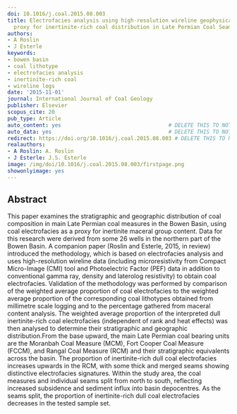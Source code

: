 ```yaml
---
doi: 10.1016/j.coal.2015.08.003
title: Electrofacies analysis using high-resolution wireline geophysical data as a
  proxy for inertinite-rich coal distribution in Late Permian Coal Seams, Bowen Basin
authors:
- A Roslin
- J Esterle
keywords:
- bowen basin
- coal lithotype
- electrofacies analysis
- inertinite-rich coal
- wireline logs
date: '2015-11-01'
journal: International Journal of Coal Geology
publisher: Elsevier
scopus_cite: 20
pub_type: Article
auto_content: yes                                  # DELETE THIS TO NOT AUTO GENERATE CONTENT
auto_data: yes                                     # DELETE THIS TO NOT AUTO GENERATE METADATA
redirect: https://doi.org/10.1016/j.coal.2015.08.003 # DELETE THIS TO NOT REDIRECT
realauthors:
- A Roslin: A. Roslin
- J Esterle: J.S. Esterle
image: /img/doi/10.1016/j.coal.2015.08.003/firstpage.png
showonlyimage: yes
---
```



## Abstract
This paper examines the stratigraphic and geographic distribution of coal composition in main Late Permian coal measures in the Bowen Basin, using coal electrofacies as a proxy for inertinite maceral group content. Data for this research were derived from some 26 wells in the northern part of the Bowen Basin. A companion paper (Roslin and Esterle, 2015, in review) introduced the methodology, which is based on electrofacies analysis and uses high-resolution wireline data (including microresistivity from Compact Micro-Image (CMI) tool and Photoelectric Factor (PEF) data in addition to conventional gamma ray, density and laterolog resistivity) to obtain coal electrofacies. Validation of the methodology was performed by comparison of the weighted average proportion of coal electrofacies to the weighted average proportion of the corresponding coal lithotypes obtained from millimetre scale logging and to the percentage gathered from maceral content analysis. The weighted average proportion of the interpreted dull inertinite-rich coal electrofacies (independent of rank and heat effects) was then analysed to determine their stratigraphic and geographic distribution.From the base upward, the main Late Permian coal bearing units are the Moranbah Coal Measure (MCM), Fort Cooper Coal Measure (FCCM), and Rangal Coal Measure (RCM) and their stratigraphic equivalents across the basin. The proportion of inertinite-rich dull coal electrofacies increases upwards in the RCM, with some thick and merged seams showing distinctive electrofacies signatures. Within the study area, the coal measures and individual seams split from north to south, reflecting increased subsidence and sediment influx into basin depocentres. As the seams split, the proportion of inertinite-rich dull coal electrofacies decreases in the tested sample set.
